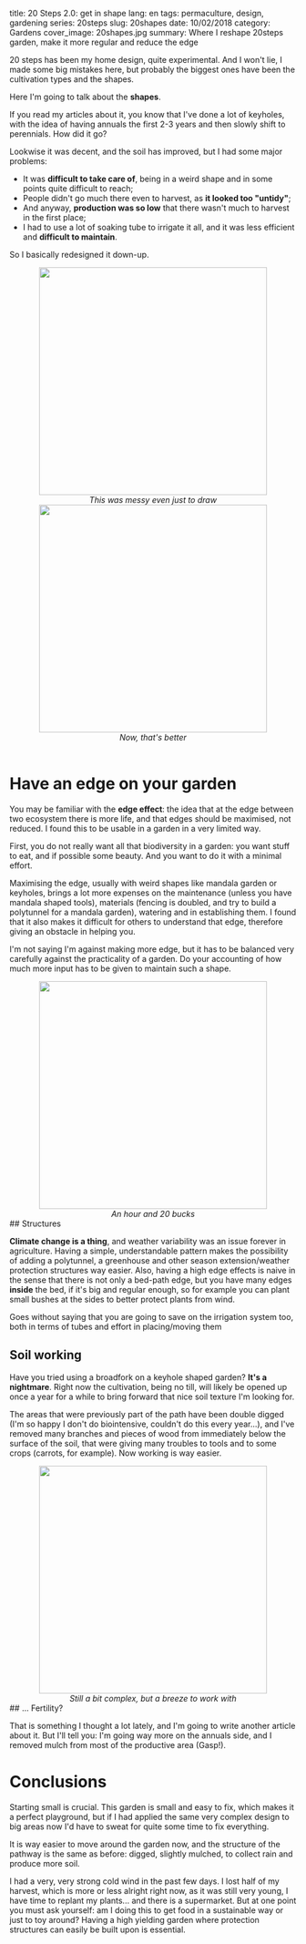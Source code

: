 title: 20 Steps 2.0: get in shape
lang: en
tags: permaculture, design, gardening
series: 20steps
slug: 20shapes
date: 10/02/2018
category: Gardens
cover_image: 20shapes.jpg
summary: Where I reshape 20steps garden, make it more regular and reduce the edge

20 steps has been my home design, quite experimental. And I won't lie, I made some big mistakes here, but probably the biggest ones have been the cultivation types and the shapes.

Here I'm going to talk about the **shapes**.

If you read my articles about it, you know that I've done a lot of keyholes, with the idea of having annuals the first 2-3 years and then slowly shift to perennials.
How did it go?

Lookwise it was decent, and the soil has improved, but I had some major problems:

* It was **difficult to take care of**, being in a weird shape and in some points quite difficult to reach;
* People didn't go much there even to harvest, as **it looked too "untidy"**;
* And anyway, **production was so low** that there wasn't much to harvest in the first place;
* I had to use a lot of soaking tube to irrigate it all, and it was less efficient and **difficult to maintain**.

So I basically redesigned it down-up. 


<div class="row">
<div class="col-md-6">
<center><img src="/images/20steps02/bedbefore.jpg" width="400px"><br><em>This was messy even just to draw</em> </center>
</div>
<div class="col-md-6">
<center><img src="/images/20steps02/bedafter.jpg" width="400px"><br><em>Now, that's better</em> </center>
</div>
</div>
<br>


# Have an edge on your garden

You may be familiar with the **edge effect**: the idea that at the edge between two ecosystem there is more life, and that edges should be maximised, not reduced. I found this to be usable in a garden in a very limited way.

First, you do not really want all that biodiversity in a garden: you want stuff to eat, and if possible some beauty. And you want to do it with a minimal effort.

Maximising the edge, usually with weird shapes like mandala garden or keyholes, brings a lot more expenses on the maintenance (unless you have mandala shaped tools), materials (fencing is doubled, and try to build a polytunnel for a mandala garden), watering and in establishing them. I found that it also makes it difficult for others to understand that edge, therefore giving an obstacle in helping you.

I'm not saying I'm against making more edge, but it has to be balanced very carefully against the practicality of a garden. Do your accounting of how much more input has to be given to maintain such a shape.


<div class="pull-left"><center><img src="/images/20steps02/poly.jpg" width="400px"><br><em>An hour and 20 bucks</em></center></div>
## Structures

**Climate change is a thing**, and weather variability was an issue forever in agriculture. Having a simple, understandable pattern makes the possibility of adding a polytunnel, a greenhouse and other season extension/weather protection structures way easier.
Also, having a high edge effects is naive in the sense that there is not only a bed-path edge, but you have many edges **inside** the bed, if it's big and regular enough, so for example you can plant small bushes at the sides to better protect plants from wind.
 
Goes without saying that you are going to save on the irrigation system too, both in terms of tubes and effort in placing/moving them

## Soil working

Have you tried using a broadfork on a keyhole shaped garden? **It's a nightmare**. Right now the cultivation, being no till, will likely be opened up once a year for a while to bring forward that nice soil texture I'm looking for.

The areas that were previously part of the path have been double digged (I'm so happy I don't do biointensive, couldn't do this every year...), and I've removed many branches and pieces of wood from immediately below the surface of the soil, that were giving many troubles to tools and to some crops (carrots, for example). Now working is way easier.


<div class="pull-right"><center><img src="/images/20steps02/oneside.jpg" width="400px"><br><em>Still a bit complex, but a breeze to work with</em></center></div>
## ... Fertility?

That is something I thought a lot lately, and I'm going to write another article about it. But I'll tell you: I'm going way more on the annuals side, and I removed mulch from most of the productive area (Gasp!).

# Conclusions

Starting small is crucial. This garden is small and easy to fix, which makes it a perfect playground, but if I had applied the same very complex design to big areas now I'd have to sweat for quite some time to fix everything.

It is way easier to move around the garden now, and the structure of the pathway is the same as before: digged, slightly mulched, to collect rain and produce more soil.

I had a very, very strong cold wind in the past few days. I lost half of my harvest, which is more or less alright right now, as it was still very young, I have time to replant my plants... and there is a supermarket. But at one point you must ask yourself: am I doing this to get food in a sustainable way or just to toy around? Having a high yielding garden where protection structures can easily be built upon is essential.
